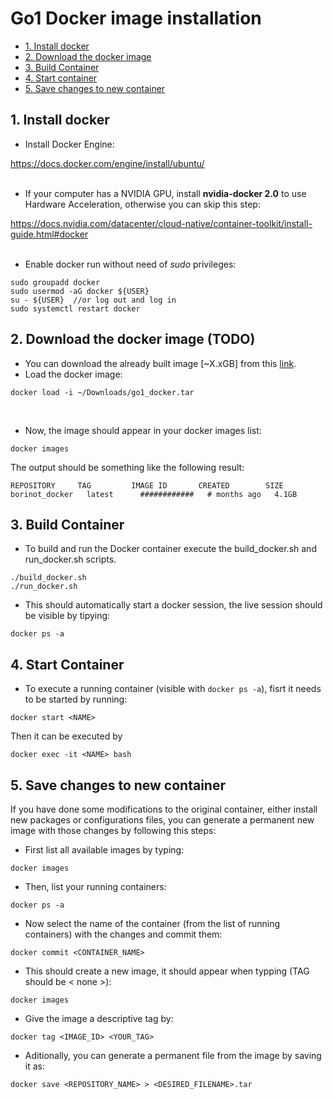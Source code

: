 Go1 Docker image installation
=============================

- [1. Install docker](#1-install-docker)
- [2. Download the docker image](#2-download-the-docker-image)
- [3. Build Container](#3-build-container)
- [4. Start container](#4-start-container)
- [5. Save changes to new container](#6-save-changes-to-new-container)

## 1. Install docker

- Install Docker Engine:

https://docs.docker.com/engine/install/ubuntu/
<br/><br/>
- If your computer has a NVIDIA GPU, install **nvidia-docker 2.0** to use Hardware Acceleration, otherwise you can skip this step:

https://docs.nvidia.com/datacenter/cloud-native/container-toolkit/install-guide.html#docker
<br/><br/>
- Enable docker run without need of *sudo* privileges:

```
sudo groupadd docker
sudo usermod -aG docker ${USER}
su - ${USER}  //or log out and log in
sudo systemctl restart docker
```


## 2. Download the docker image (TODO)

- You can download the already built image [~X.xGB] from this [link](TODO). 
- Load the docker image:

```
docker load -i ~/Downloads/go1_docker.tar
```
&nbsp;
- Now, the image should appear in your docker images list:

```
docker images
```

The output should be something like the following result:

```
REPOSITORY     TAG         IMAGE ID       CREATED        SIZE
borinot_docker   latest      ############   # months ago   4.1GB

```

## 3. Build Container
- To build and run the Docker container execute the build_docker.sh and run_docker.sh scripts.
```
./build_docker.sh 
./run_docker.sh 
```
- This should automatically start a docker session, the live session should be visible by tipying:
```
docker ps -a
```
## 4. Start Container
- To execute a running container (visible with `docker ps -a`), fisrt it needs to be started by running:

```
docker start <NAME>
```
Then it can be executed by
```
docker exec -it <NAME> bash
```
## 5. Save changes to new container
If you have done some modifications to the original container, either install new packages or configurations files, you can generate a permanent new image with those changes by following this steps:
- First list all available images by typing:
```
docker images
```
- Then, list your running containers:
```
docker ps -a
```
- Now select the name of the container (from the list of running containers) with the changes and commit them:
 ```
docker commit <CONTAINER_NAME>
```
- This should create a new image, it should appear when typping (TAG should be < none >):
```
docker images
```
- Give the image a descriptive tag by:
```
docker tag <IMAGE_ID> <YOUR_TAG>
```
- Aditionally, you can generate a permanent file from the image by saving it as:
```
docker save <REPOSITORY_NAME> > <DESIRED_FILENAME>.tar
```
